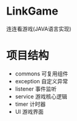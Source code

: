 # LinkGame
连连看游戏(JAVA语言实现)

# 项目结构
- commons 可复用组件
- exception 自定义异常
- listener 事件监听
- service 游戏核心逻辑
- timer 计时器
- UI 游戏界面
